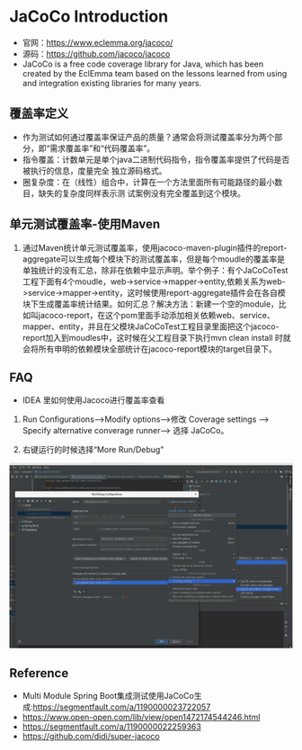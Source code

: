 # JaCoCo Introduction

-   官网：https://www.eclemma.org/jacoco/
-   源码：https://github.com/jacoco/jacoco
-   JaCoCo is a free code coverage library for Java, which has been created by the EclEmma team based on the lessons learned from using and integration existing libraries for many years.

## 覆盖率定义

-   作为测试如何通过覆盖率保证产品的质量？通常会将测试覆盖率分为两个部分，即“需求覆盖率”和“代码覆盖率”。
-   指令覆盖：计数单元是单个java二进制代码指令，指令覆盖率提供了代码是否被执行的信息，度量完全 独立源码格式。
-   圈复杂度：在（线性）组合中，计算在一个方法里面所有可能路径的最小数目，缺失的复杂度同样表示测 试案例没有完全覆盖到这个模块。

## 单元测试覆盖率-使用Maven

1. 通过Maven统计单元测试覆盖率，使用jacoco-maven-plugin插件的report-aggregate可以生成每个模块下的测试覆盖率，但是每个moudle的覆盖率是单独统计的没有汇总，除非在依赖中显示声明。举个例子：有个JaCoCoTest工程下面有4个moudle，web->service->mapper->entity,依赖关系为web->service->mapper->entity，这时候使用report-aggregate插件会在各自模块下生成覆盖率统计结果。如何汇总？解决方法：新建一个空的module，比如叫jacoco-report，在这个pom里面手动添加相关依赖web、service、mapper、entity，并且在父模块JaCoCoTest工程目录里面把这个jacoco-report加入到moudles中，这时候在父工程目录下执行mvn clean install 时就会将所有申明的依赖模块全部统计在jacoco-report模块的target目录下。



## FAQ

- IDEA 里如何使用Jacoco进行覆盖率查看

1. Run Configurations-->Modify options-->修改 Coverage settings --> Specify alternative  converage runner--> 选择 JaCoCo。

2.  右键运行的时候选择“More Run/Debug”

![idea-runJaCoCo](JaCoCoIntroduction.assets/idea-runJaCoCo.png)






## Reference

- Multi Module Spring Boot集成测试使用JaCoCo生成:https://segmentfault.com/a/1190000023722057
- https://www.open-open.com/lib/view/open1472174544246.html
- https://segmentfault.com/a/1190000022259363
-   https://github.com/didi/super-jacoco





